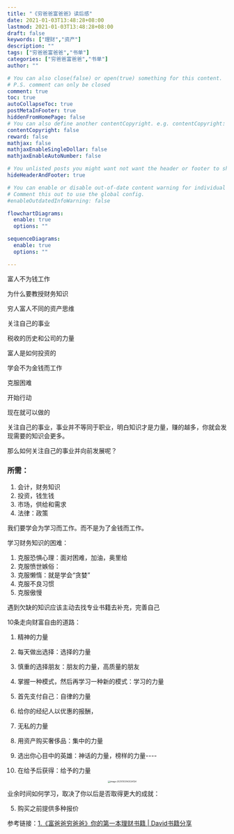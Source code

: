```yaml
---
title: "《穷爸爸富爸爸》读后感"
date: 2021-01-03T13:48:28+08:00
lastmod: 2021-01-03T13:48:28+08:00
draft: false
keywords: ["理财","资产"]
description: ""
tags: ["穷爸爸富爸爸","书单"]
categories: ["穷爸爸富爸爸","书单"]
author: ""

# You can also close(false) or open(true) something for this content.
# P.S. comment can only be closed
comment: true
toc: true
autoCollapseToc: true
postMetaInFooter: true
hiddenFromHomePage: false
# You can also define another contentCopyright. e.g. contentCopyright: "This is another copyright."
contentCopyright: false
reward: false
mathjax: false
mathjaxEnableSingleDollar: false
mathjaxEnableAutoNumber: false

# You unlisted posts you might want not want the header or footer to show
hideHeaderAndFooter: true

# You can enable or disable out-of-date content warning for individual post.
# Comment this out to use the global config.
#enableOutdatedInfoWarning: false

flowchartDiagrams:
  enable: true
  options: ""

sequenceDiagrams: 
  enable: true
  options: ""

---
```


富人不为钱工作 

为什么要教授财务知识 

穷人富人不同的资产思维 

关注自己的事业

税收的历史和公司的力量 

富人是如何投资的 

学会不为金钱而工作

克服困难 

开始行动 

现在就可以做的

<!--more-->

关注自己的事业，事业并不等同于职业，明白知识才是力量，赚的越多，你就会发现需要的知识会更多。

那么如何关注自己的事业并向前发展呢？

### 所需：

1. 会计，财务知识
2. 投资，钱生钱
3. 市场，供给和需求
4. 法律：政策

我们要学会为学习而工作。而不是为了金钱而工作。



学习财务知识的困难：

1. 克服恐惧心理：面对困难，加油，奥里给
2. 克服愤世嫉俗：
3. 克服懒惰：就是学会“贪婪”
4. 克服不良习惯
5. 克服傲慢

遇到欠缺的知识应该主动去找专业书籍去补充，完善自己

10条走向财富自由的道路：

1. 精神的力量

2. 每天做出选择：选择的力量

3. 慎重的选择朋友：朋友的力量，高质量的朋友

4. 掌握一种模式，然后再学习一种新的模式：学习的力量

5. 首先支付自己：自律的力量

6. 给你的经纪人以优惠的报酬，

7. 无私的力量

8. 用资产购买奢侈品：集中的力量

9. 选出你心目中的英雄：神话的力量，榜样的力量----

10. 在给予后获得：给予的力量

    <center><img src="https://mxszs.oss-cn-beijing.aliyuncs.com/img/image-20210103143534124.png" alt="image-20210103143534124" style="zoom:33%;" /></center>



业余时间如何学习，取决了你以后是否取得更大的成就：

5. 购买之前提供多种报价

参考链接：[1.《富爸爸穷爸爸》你的第一本理财书籍 | David书籍分享](https://www.youtube.com/watch?v=9etQ2_krBsQ)

